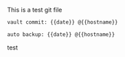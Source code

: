 This is a test git file

```sh
vault commit: {{date}} @{{hostname}}
```

```sh
auto backup: {{date}} @{{hostname}}
```

test